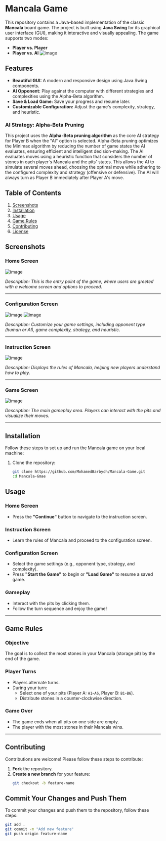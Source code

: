 # Mancala Game

This repository contains a Java-based implementation of the classic **Mancala** board game. The project is built using **Java Swing** for its graphical user interface (GUI), making it interactive and visually appealing. The game supports two modes:
- **Player vs. Player**
- **Player vs. AI**
![image](https://github.com/user-attachments/assets/b1b61dc5-cd08-4f3d-b15d-ff630387749f)

## Features

- **Beautiful GUI:** A modern and responsive design using Java Swing components.
- **AI Opponent:** Play against the computer with different strategies and complexities using the Alpha-Beta algorithm.
- **Save & Load Game:** Save your progress and resume later.
- **Customizable Configuration:** Adjust the game's complexity, strategy, and heuristic.

### AI Strategy: Alpha-Beta Pruning

This project uses the **Alpha-Beta pruning algorithm** as the core AI strategy for Player B when the "AI" option is selected. Alpha-Beta pruning optimizes the Minimax algorithm by reducing the number of game states the AI evaluates, ensuring efficient and intelligent decision-making. The AI evaluates moves using a heuristic function that considers the number of stones in each player's Mancala and the pits' states. This allows the AI to simulate several moves ahead, choosing the optimal move while adhering to the configured complexity and strategy (offensive or defensive). The AI will always turn as Player B immediately after Player A's move.

## Table of Contents

1. [Screenshots](#screenshots)
2. [Installation](#installation)
3. [Usage](#usage)
4. [Game Rules](#game-rules)
5. [Contributing](#contributing)
6. [License](#license)

## Screenshots

### Home Screen
![image](https://github.com/user-attachments/assets/63a72ba6-940b-4ab6-9f5f-6b0306e0655d)

_Description: This is the entry point of the game, where users are greeted with a welcome screen and options to proceed._

---

### Configuration Screen
![image](https://github.com/user-attachments/assets/4f9a4551-611a-458a-938f-5ca5f4c6e810)
![image](https://github.com/user-attachments/assets/b17fabbf-1784-4dee-83b1-118b12180590)

_Description: Customize your game settings, including opponent type (human or AI), game complexity, strategy, and heuristic._

---

### Instruction Screen
![image](https://github.com/user-attachments/assets/e12c8c6b-ed0f-4283-a947-fa4d7b3086be)

_Description: Displays the rules of Mancala, helping new players understand how to play._

---

### Game Screen
![image](https://github.com/user-attachments/assets/862df50c-a2e0-4b93-9435-9bfe255bc2b9)

_Description: The main gameplay area. Players can interact with the pits and visualize their moves._

---

## Installation

Follow these steps to set up and run the Mancala game on your local machine:

1. Clone the repository:
   ```bash
   git clone https://github.com/MohamedBarbych/Mancala-Game.git
   cd Mancala-Gmae

## Usage

### Home Screen
- Press the **"Continue"** button to navigate to the instruction screen.

### Instruction Screen
- Learn the rules of Mancala and proceed to the configuration screen.

### Configuration Screen
- Select the game settings (e.g., opponent type, strategy, and complexity).
- Press **"Start the Game"** to begin or **"Load Game"** to resume a saved game.

### Gameplay
- Interact with the pits by clicking them.
- Follow the turn sequence and enjoy the game!

---

## Game Rules

### Objective
The goal is to collect the most stones in your Mancala (storage pit) by the end of the game.

### Player Turns
- Players alternate turns.
- During your turn:
  - Select one of your pits (Player A: `A1`-`A6`, Player B: `B1`-`B6`).
  - Distribute stones in a counter-clockwise direction.

### Game Over
- The game ends when all pits on one side are empty.
- The player with the most stones in their Mancala wins.

---

## Contributing

Contributions are welcome! Please follow these steps to contribute:

1. **Fork** the repository.
2. **Create a new branch** for your feature:
   ```bash
   git checkout -b feature-name

## Commit Your Changes and Push Them

To commit your changes and push them to the repository, follow these steps:

```bash
git add .
git commit -m "Add new feature"
git push origin feature-name
